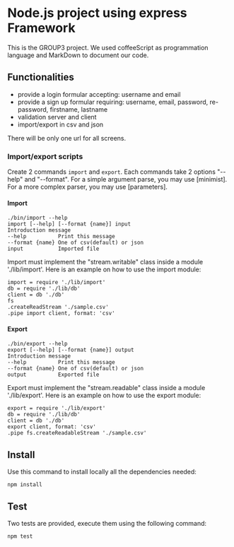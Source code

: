 # Node.js project using express Framework

This is the GROUP3 project.
We used coffeeScript as programmation language and MarkDown to document our code.

## Functionalities
* provide a login formular accepting: username and email
* provide a sign up formular requiring: username, email, password, re-password, firstname, lastname
* validation server and client
* import/export in csv and json

There will be only one url for all screens.

### Import/export scripts
Create 2 commands `import` and `export`. Each commands take 2 options "--help" and "--format".
For a simple argument parse, you may use [minimist]. For a more complex parser, you may use [parameters].

#### Import

```
./bin/import --help
import [--help] [--format {name}] input
Introduction message
--help          Print this message
--format {name} One of csv(default) or json
input           Imported file
```

Import must implement the "stream.writable" class inside a module './lib/import'. Here is an example on how to use the import module:

```
import = require './lib/import'
db = require './lib/db'
client = db './db'
fs
.createReadStream './sample.csv'
.pipe import client, format: 'csv'
```

#### Export

```
./bin/export --help
export [--help] [--format {name}] output
Introduction message
--help          Print this message
--format {name} One of csv(default) or json
output          Exported file
```

Export must implement the "stream.readable" class inside a module './lib/export'. Here is an example on how to use the export module:

```
export = require './lib/export'
db = require './lib/db'
client = db './db'
export client, format: 'csv'
.pipe fs.createReadableStream './sample.csv'
```

## Install
Use this command to install locally all the dependencies needed:
```
npm install
```

## Test
Two tests are provided, execute them using the following command:
```
npm test
```

